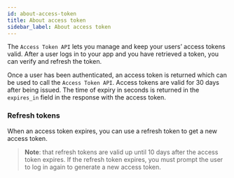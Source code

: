 ```yaml
---
id: about-access-token
title: About access token
sidebar_label: About access token
---
```


The `Access Token API` lets you manage and keep your users’ access tokens valid. After a user logs in to your app and you have retrieved a token, you can verify and refresh the token.

Once a user has been authenticated, an access token is returned which can be used to call the `Access Token API`. Access tokens are valid for 30 days after being issued. The time of expiry in seconds is returned in the `expires_in` field in the response with the access token.

### Refresh tokens
When an access token expires, you can use a refresh token to get a new access token. 

>**Note**: that refresh tokens are valid up until 10 days after the access token expires. If the refresh token expires, you must prompt the user to log in again to generate a new access token.





